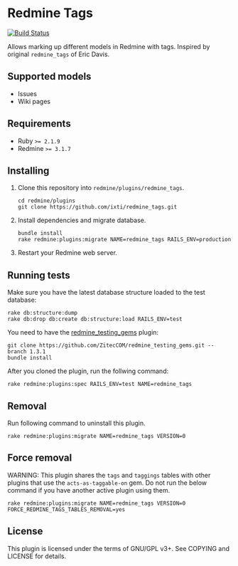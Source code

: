 # Redmine Tags

[![Build Status](https://travis-ci.org/ixti/redmine_tags.svg?branch=master)](https://travis-ci.org/ixti/redmine_tags)

Allows marking up different models in Redmine with tags.
Inspired by original `redmine_tags` of Eric Davis.


## Supported models

- Issues
- Wiki pages


## Requirements

- Ruby `>= 2.1.9`
- Redmine `>= 3.1.7`


## Installing

1. Clone this repository into `redmine/plugins/redmine_tags`.

    ```
    cd redmine/plugins
    git clone https://github.com/ixti/redmine_tags.git
    ```

2. Install dependencies and migrate database.

    ```
    bundle install
    rake redmine:plugins:migrate NAME=redmine_tags RAILS_ENV=production
    ```

3. Restart your Redmine web server.


## Running tests

Make sure you have the latest database structure loaded to the test database:

```
rake db:structure:dump
rake db:drop db:create db:structure:load RAILS_ENV=test
```

You need to have the
[redmine_testing_gems](https://github.com/ZitecCOM/redmine_testing_gems)
plugin:

```
git clone https://github.com/ZitecCOM/redmine_testing_gems.git --branch 1.3.1
bundle install
```

After you cloned the plugin, run the follwing command:

```
rake redmine:plugins:spec RAILS_ENV=test NAME=redmine_tags
```


## Removal

Run following command to uninstall this plugin.

```
rake redmine:plugins:migrate NAME=redmine_tags VERSION=0
```


## Force removal

WARNING: This plugin shares the `tags` and `taggings` tables with other plugins
that use the `acts-as-taggable-on` gem. Do not run the below command if you have
another active plugin using them.

```
rake redmine:plugins:migrate NAME=redmine_tags VERSION=0 FORCE_REDMINE_TAGS_TABLES_REMOVAL=yes
```


## License

This plugin is licensed under the terms of GNU/GPL v3+.
See COPYING and LICENSE for details.
